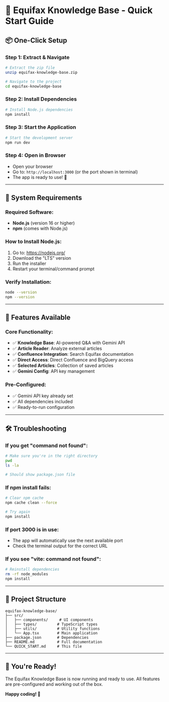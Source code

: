 # 🚀 Equifax Knowledge Base - Quick Start Guide

## 📦 **One-Click Setup**

### **Step 1: Extract & Navigate**
```bash
# Extract the zip file
unzip equifax-knowledge-base.zip

# Navigate to the project
cd equifax-knowledge-base
```

### **Step 2: Install Dependencies**
```bash
# Install Node.js dependencies
npm install
```

### **Step 3: Start the Application**
```bash
# Start the development server
npm run dev
```

### **Step 4: Open in Browser**
- Open your browser
- Go to: `http://localhost:3000` (or the port shown in terminal)
- The app is ready to use! 🎉

---

## 🔧 **System Requirements**

### **Required Software:**
- **Node.js** (version 16 or higher)
- **npm** (comes with Node.js)

### **How to Install Node.js:**
1. Go to: https://nodejs.org/
2. Download the "LTS" version
3. Run the installer
4. Restart your terminal/command prompt

### **Verify Installation:**
```bash
node --version
npm --version
```

---

## 🎯 **Features Available**

### **Core Functionality:**
- ✅ **Knowledge Base**: AI-powered Q&A with Gemini API
- ✅ **Article Reader**: Analyze external articles
- ✅ **Confluence Integration**: Search Equifax documentation
- ✅ **Direct Access**: Direct Confluence and BigQuery access
- ✅ **Selected Articles**: Collection of saved articles
- ✅ **Gemini Config**: API key management

### **Pre-Configured:**
- ✅ Gemini API key already set
- ✅ All dependencies included
- ✅ Ready-to-run configuration

---

## 🛠️ **Troubleshooting**

### **If you get "command not found":**
```bash
# Make sure you're in the right directory
pwd
ls -la

# Should show package.json file
```

### **If npm install fails:**
```bash
# Clear npm cache
npm cache clean --force

# Try again
npm install
```

### **If port 3000 is in use:**
- The app will automatically use the next available port
- Check the terminal output for the correct URL

### **If you see "vite: command not found":**
```bash
# Reinstall dependencies
rm -rf node_modules
npm install
```

---

## 📁 **Project Structure**
```
equifax-knowledge-base/
├── src/
│   ├── components/     # UI components
│   ├── types/         # TypeScript types
│   ├── utils/         # Utility functions
│   └── App.tsx        # Main application
├── package.json       # Dependencies
├── README.md          # Full documentation
└── QUICK_START.md     # This file
```

---

## 🎉 **You're Ready!**

The Equifax Knowledge Base is now running and ready to use. All features are pre-configured and working out of the box.

**Happy coding! 🚀** 